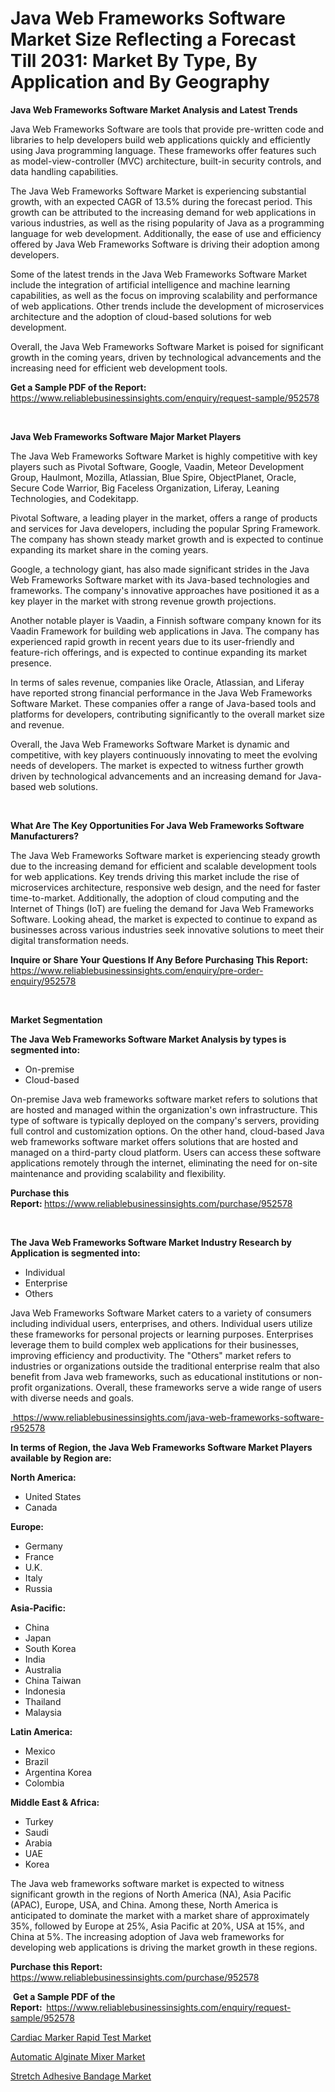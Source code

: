 <p><h1>Java Web Frameworks Software Market Size Reflecting a Forecast Till 2031: Market By Type, By Application and By Geography</h1></p><p><strong>Java Web Frameworks Software Market Analysis and Latest Trends</strong></p>
<p><p>Java Web Frameworks Software are tools that provide pre-written code and libraries to help developers build web applications quickly and efficiently using Java programming language. These frameworks offer features such as model-view-controller (MVC) architecture, built-in security controls, and data handling capabilities.</p><p>The Java Web Frameworks Software Market is experiencing substantial growth, with an expected CAGR of 13.5% during the forecast period. This growth can be attributed to the increasing demand for web applications in various industries, as well as the rising popularity of Java as a programming language for web development. Additionally, the ease of use and efficiency offered by Java Web Frameworks Software is driving their adoption among developers.</p><p>Some of the latest trends in the Java Web Frameworks Software Market include the integration of artificial intelligence and machine learning capabilities, as well as the focus on improving scalability and performance of web applications. Other trends include the development of microservices architecture and the adoption of cloud-based solutions for web development.</p><p>Overall, the Java Web Frameworks Software Market is poised for significant growth in the coming years, driven by technological advancements and the increasing need for efficient web development tools.</p></p>
<p><strong>Get a Sample PDF of the Report:&nbsp;</strong> <a href="https://www.reliablebusinessinsights.com/enquiry/request-sample/952578">https://www.reliablebusinessinsights.com/enquiry/request-sample/952578</a></p>
<p>&nbsp;</p>
<p><strong>Java Web Frameworks Software Major Market Players</strong></p>
<p><p>The Java Web Frameworks Software Market is highly competitive with key players such as Pivotal Software, Google, Vaadin, Meteor Development Group, Haulmont, Mozilla, Atlassian, Blue Spire, ObjectPlanet, Oracle, Secure Code Warrior, Big Faceless Organization, Liferay, Leaning Technologies, and Codekitapp.</p><p>Pivotal Software, a leading player in the market, offers a range of products and services for Java developers, including the popular Spring Framework. The company has shown steady market growth and is expected to continue expanding its market share in the coming years.</p><p>Google, a technology giant, has also made significant strides in the Java Web Frameworks Software market with its Java-based technologies and frameworks. The company's innovative approaches have positioned it as a key player in the market with strong revenue growth projections.</p><p>Another notable player is Vaadin, a Finnish software company known for its Vaadin Framework for building web applications in Java. The company has experienced rapid growth in recent years due to its user-friendly and feature-rich offerings, and is expected to continue expanding its market presence.</p><p>In terms of sales revenue, companies like Oracle, Atlassian, and Liferay have reported strong financial performance in the Java Web Frameworks Software Market. These companies offer a range of Java-based tools and platforms for developers, contributing significantly to the overall market size and revenue.</p><p>Overall, the Java Web Frameworks Software Market is dynamic and competitive, with key players continuously innovating to meet the evolving needs of developers. The market is expected to witness further growth driven by technological advancements and an increasing demand for Java-based web solutions.</p></p>
<p>&nbsp;</p>
<p><strong>What Are The Key Opportunities For Java Web Frameworks Software Manufacturers?</strong></p>
<p><p>The Java Web Frameworks Software market is experiencing steady growth due to the increasing demand for efficient and scalable development tools for web applications. Key trends driving this market include the rise of microservices architecture, responsive web design, and the need for faster time-to-market. Additionally, the adoption of cloud computing and the Internet of Things (IoT) are fueling the demand for Java Web Frameworks Software. Looking ahead, the market is expected to continue to expand as businesses across various industries seek innovative solutions to meet their digital transformation needs.</p></p>
<p><strong>Inquire or Share Your Questions If Any Before Purchasing This Report:</strong> <a href="https://www.reliablebusinessinsights.com/enquiry/pre-order-enquiry/952578">https://www.reliablebusinessinsights.com/enquiry/pre-order-enquiry/952578</a></p>
<p>&nbsp;</p>
<p><strong>Market Segmentation</strong></p>
<p><strong>The Java Web Frameworks Software Market Analysis by types is segmented into:</strong></p>
<p><ul><li>On-premise</li><li>Cloud-based</li></ul></p>
<p><p>On-premise Java web frameworks software market refers to solutions that are hosted and managed within the organization's own infrastructure. This type of software is typically deployed on the company's servers, providing full control and customization options. On the other hand, cloud-based Java web frameworks software market offers solutions that are hosted and managed on a third-party cloud platform. Users can access these software applications remotely through the internet, eliminating the need for on-site maintenance and providing scalability and flexibility.</p></p>
<p><strong>Purchase this Report:&nbsp;</strong><a href="https://www.reliablebusinessinsights.com/purchase/952578">https://www.reliablebusinessinsights.com/purchase/952578</a></p>
<p>&nbsp;</p>
<p><strong>The Java Web Frameworks Software Market Industry Research by Application is segmented into:</strong></p>
<p><ul><li>Individual</li><li>Enterprise</li><li>Others</li></ul></p>
<p><p>Java Web Frameworks Software Market caters to a variety of consumers including individual users, enterprises, and others. Individual users utilize these frameworks for personal projects or learning purposes. Enterprises leverage them to build complex web applications for their businesses, improving efficiency and productivity. The "Others" market refers to industries or organizations outside the traditional enterprise realm that also benefit from Java web frameworks, such as educational institutions or non-profit organizations. Overall, these frameworks serve a wide range of users with diverse needs and goals.</p></p>
<p><a href="https://www.reliablebusinessinsights.com/java-web-frameworks-software-r952578">&nbsp;https://www.reliablebusinessinsights.com/java-web-frameworks-software-r952578</a></p>
<p><strong>In terms of Region, the Java Web Frameworks Software Market Players available by Region are:</strong></p>
<p>
    <p> <strong> North America: </strong>
        <ul>
            <li>United States</li>
            <li>Canada</li>
        </ul>
        </p> 
    <p> <strong> Europe: </strong>
        <ul>
            <li>Germany</li>
            <li>France</li>
            <li>U.K.</li>
            <li>Italy</li>
            <li>Russia</li>
        </ul>
        </p> 
    <p> <strong> Asia-Pacific: </strong>
        <ul>
            <li>China</li>
            <li>Japan</li>
            <li>South Korea</li>
            <li>India</li>
            <li>Australia</li>
            <li>China Taiwan</li>
            <li>Indonesia</li>
            <li>Thailand</li>
            <li>Malaysia</li>
        </ul>
        </p> 
    <p> <strong> Latin America: </strong>
        <ul>
            <li>Mexico</li>
            <li>Brazil</li>
            <li>Argentina Korea</li>
            <li>Colombia</li>
        </ul>
        </p> 
    <p> <strong> Middle East & Africa: </strong>
        <ul>
            <li>Turkey</li>
            <li>Saudi</li>
            <li>Arabia</li>
            <li>UAE</li>
            <li>Korea</li>
        </ul>
    </p>
    </p>
<p><p>The Java web frameworks software market is expected to witness significant growth in the regions of North America (NA), Asia Pacific (APAC), Europe, USA, and China. Among these, North America is anticipated to dominate the market with a market share of approximately 35%, followed by Europe at 25%, Asia Pacific at 20%, USA at 15%, and China at 5%. The increasing adoption of Java web frameworks for developing web applications is driving the market growth in these regions.</p></p>
<p><strong>Purchase this Report: </strong><a href="https://www.reliablebusinessinsights.com/purchase/952578">https://www.reliablebusinessinsights.com/purchase/952578</a></p>
<p>&nbsp;<strong>Get a Sample PDF of the Report:&nbsp;&nbsp;</strong><a href="https://www.reliablebusinessinsights.com/enquiry/request-sample/952578">https://www.reliablebusinessinsights.com/enquiry/request-sample/952578</a></p>
<p><strong></strong></p>
<p><p><a href="https://github.com/wnxtvsgd56/Market-Research-Report-List-1/blob/main/cardiac-marker-rapid-test-market.md">Cardiac Marker Rapid Test Market</a></p><p><a href="https://github.com/crlaem461/Market-Research-Report-List-1/blob/main/automatic-alginate-mixer-market.md">Automatic Alginate Mixer Market</a></p><p><a href="https://github.com/refatkhan11277/Market-Research-Report-List-1/blob/main/stretch-adhesive-bandage-market.md">Stretch Adhesive Bandage Market</a></p></p>